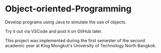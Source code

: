 # Object-oriented-Programming
Develop programs using Java to simulate the use of objects.

Try it out via VSCode and post it on GitHub later.

This project was implemented during the first semester of the second academic year at King Mongkut's University of Technology North Bangkok.